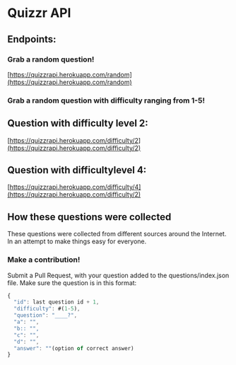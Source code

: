# Quizzr API

## Endpoints:

### Grab a random question!
[https://quizzrapi.herokuapp.com/random](https://quizzrapi.herokuapp.com/random)

### Grab a random question with difficulty ranging from 1-5!
## Question with difficulty level 2:
[https://quizzrapi.herokuapp.com/difficulty/2](https://quizzrapi.herokuapp.com/difficulty/2)

## Question with difficultylevel 4:
[https://quizzrapi.herokuapp.com/difficulty/4](https://quizzrapi.herokuapp.com/difficulty/2)

## How these questions were collected

These questions were collected from different sources around the Internet.
In an attempt to make things easy for everyone.

### Make a contribution!

Submit a Pull Request, with your question added to the questions/index.json file. Make sure the question is in this format:

```javascript
{
  "id": last question id + 1,
  "difficulty": #(1-5),
  "question": "____?",
  "a": "",
  "b:: "",
  "c": "",
  "d": "",
  "answer": ""(option of correct answer)
}
```
